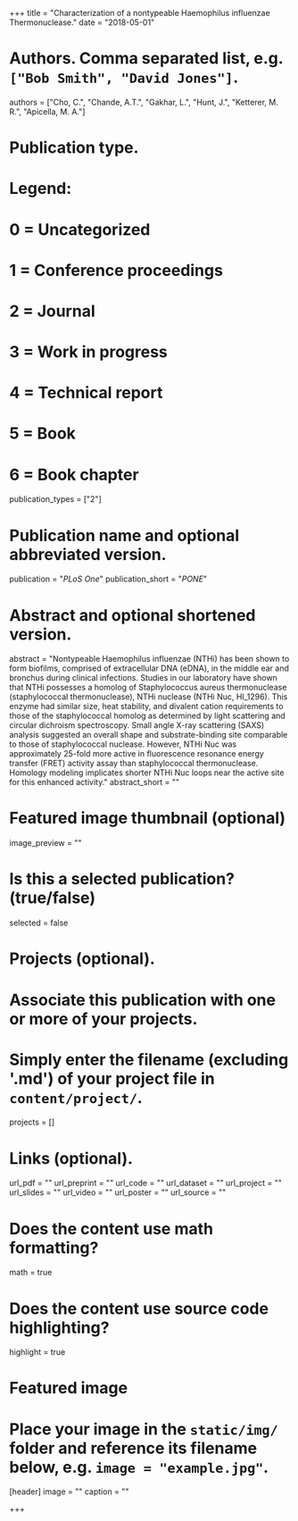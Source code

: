 +++
title = "Characterization of a nontypeable Haemophilus influenzae Thermonuclease."
date = "2018-05-01"

# Authors. Comma separated list, e.g. `["Bob Smith", "David Jones"]`.
authors = ["Cho, C.", "Chande, A.T.", "Gakhar, L.", "Hunt, J.", "Ketterer, M. R.", "Apicella, M. A."]

# Publication type.
# Legend:
# 0 = Uncategorized
# 1 = Conference proceedings
# 2 = Journal
# 3 = Work in progress
# 4 = Technical report
# 5 = Book
# 6 = Book chapter
publication_types = ["2"]

# Publication name and optional abbreviated version.
publication = "*PLoS One*"
publication_short = "*PONE*"

# Abstract and optional shortened version.
abstract = "Nontypeable Haemophilus influenzae (NTHi) has been shown to form biofilms, comprised of extracellular DNA (eDNA), in the middle ear and bronchus during clinical infections.    Studies in our laboratory have shown that NTHi possesses a homolog of Staphylococcus aureus thermonuclease (staphylococcal thermonuclease), NTHi nuclease (NTHi Nuc, HI_1296).  This enzyme had similar size, heat stability, and divalent cation requirements to those of the staphylococcal homolog as determined by light scattering and circular dichroism spectroscopy.  Small angle X-ray scattering (SAXS) analysis suggested an overall shape and substrate-binding site comparable to those of staphylococcal nuclease.  However, NTHi Nuc was approximately 25-fold more active in fluorescence resonance energy transfer (FRET) activity assay than staphylococcal thermonuclease. Homology modeling implicates shorter NTHi Nuc loops near the active site for this enhanced activity."
abstract_short = ""

# Featured image thumbnail (optional)
image_preview = ""

# Is this a selected publication? (true/false)
selected = false

# Projects (optional).
#   Associate this publication with one or more of your projects.
#   Simply enter the filename (excluding '.md') of your project file in `content/project/`.
projects = []

# Links (optional).
url_pdf = ""
url_preprint = ""
url_code = ""
url_dataset = ""
url_project = ""
url_slides = ""
url_video = ""
url_poster = ""
url_source = ""

# Does the content use math formatting?
math = true

# Does the content use source code highlighting?
highlight = true

# Featured image
# Place your image in the `static/img/` folder and reference its filename below, e.g. `image = "example.jpg"`.
[header]
image = ""
caption = ""

+++

